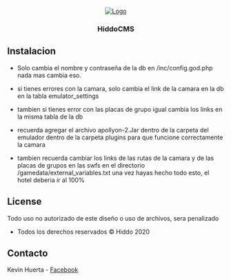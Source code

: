 <br />
<p align="center">
  <a href="https://github.com/othneildrew/Best-README-Template">
    <img src="https://i.imgur.com/yFYD2yd.png" alt="Logo">
  </a>

  <h3 align="center">HiddoCMS</h3>

 


<!-- TABLE OF CONTENTS -->

<!-- ABOUT THE PROJECT -->
## Instalacion



* Solo cambia el nombre y contraseña de la db en /inc/config.god.php nada mas cambia eso.

* si tienes errores con la camara, solo cambia el link de la camara en la db en la tabla emulator_settings 

* tambien si tienes error con las placas de grupo igual cambia los links en la misma tabla de la db

* recuerda agregar el archivo apollyon-2.Jar dentro de la carpeta del emulador dentro de la carpeta plugins 
para que funcione correctamente la camara

* tambien recuerda cambiar los links de las rutas de la camara y de las placas de grupos en las swfs en el directorio /gamedata/external_variables.txt 
una vez hayas hecho todo esto, el hotel deberia ir al 100%



<!-- LICENSE -->
## License

Todo uso no autorizado de este diseño o uso de archivos, sera penalizado
* Todos los derechos reservados &copy; Hiddo 2020



<!-- CONTACT -->
## Contacto

Kevin Huerta - [Facebook](https://www.facebook.com/kevin.huerta.161446/)






<!-- MARKDOWN LINKS & IMAGES -->
<!-- https://www.markdownguide.org/basic-syntax/#reference-style-links -->
[contributors-shield]: https://img.shields.io/github/contributors/othneildrew/Best-README-Template.svg?style=flat-square
[contributors-url]: https://github.com/othneildrew/Best-README-Template/graphs/contributors
[forks-shield]: https://img.shields.io/github/forks/othneildrew/Best-README-Template.svg?style=flat-square
[forks-url]: https://github.com/othneildrew/Best-README-Template/network/members
[stars-shield]: https://img.shields.io/github/stars/othneildrew/Best-README-Template.svg?style=flat-square
[stars-url]: https://github.com/othneildrew/Best-README-Template/stargazers
[issues-shield]: https://img.shields.io/github/issues/othneildrew/Best-README-Template.svg?style=flat-square
[issues-url]: https://github.com/othneildrew/Best-README-Template/issues
[license-shield]: https://img.shields.io/github/license/othneildrew/Best-README-Template.svg?style=flat-square
[license-url]: https://github.com/othneildrew/Best-README-Template/blob/master/LICENSE.txt
[linkedin-shield]: https://img.shields.io/badge/-LinkedIn-black.svg?style=flat-square&logo=linkedin&colorB=555
[linkedin-url]: https://linkedin.com/in/othneildrew
[product-screenshot]: images/screenshot.png
